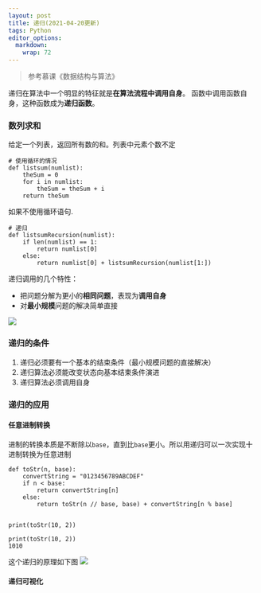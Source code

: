 ```yaml
---
layout: post
title: 递归(2021-04-20更新)
tags: Python
editor_options: 
  markdown: 
    wrap: 72
---
```

> 参考慕课《数据结构与算法》


递归在算法中一个明显的特征就是**在算法流程中调用自身**。
函数中调用函数自身，这种函数成为**递归函数**。

### 数列求和
给定一个列表，返回所有数的和。列表中元素个数不定

```{python}
# 使用循环的情况
def listsum(numlist):
    theSum = 0
    for i in numlist:
        theSum = theSum + i
    return theSum
```
如果不使用循环语句.
```{python}
# 递归
def listsumRecursion(numlist):
    if len(numlist) == 1:
        return numlist[0]
    else:
        return numlist[0] + listsumRecursion(numlist[1:])
```
递归调用的几个特性：
* 把问题分解为更小的**相同问题**，表现为**调用自身**
* 对**最小规模**问题的解决简单直接

![](https://gitee.com/limbo1996/picgo/raw/master/png/20210407220243.png)

### 递归的条件
1. 递归必须要有一个基本的结束条件（最小规模问题的直接解决）
2. 递归算法必须能改变状态向基本结束条件演进
3. 递归算法必须调用自身

### 递归的应用
#### 任意进制转换
进制的转换本质是不断除以`base`，直到比`base`更小。所以用递归可以一次实现十进制转换为任意进制
```{python}
def toStr(n, base):
    convertString = "0123456789ABCDEF"
    if n < base:
        return convertString[n]
    else:
        return toStr(n // base, base) + convertString[n % base]


print(toStr(10, 2))
```
```
print(toStr(10, 2))
1010
```

这个递归的原理如下图
![](https://gitee.com/limbo1996/picgo/raw/master/png/未命名文件(3).png)
#### 递归可视化
